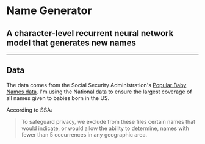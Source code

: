 # Name Generator
## A character-level recurrent neural network model that generates new names
---


## Data
The data comes from the Social Security Administration's [Popular Baby Names data](https://www.ssa.gov/oact/babynames/limits.html). I'm using the National data to ensure the largest coverage of all names given to babies born in the US. 


According to SSA: 
> To safeguard privacy, we exclude from these files certain names that would indicate, or would allow the ability to determine, names with fewer than 5 occurrences in any geographic area.

